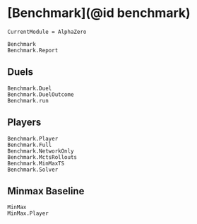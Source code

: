 # [Benchmark](@id benchmark)

```@meta
CurrentModule = AlphaZero
```

```@docs
Benchmark
Benchmark.Report
```

## Duels

```@docs
Benchmark.Duel
Benchmark.DuelOutcome
Benchmark.run
```

## Players

```@docs
Benchmark.Player
Benchmark.Full
Benchmark.NetworkOnly
Benchmark.MctsRollouts
Benchmark.MinMaxTS
Benchmark.Solver
```

## Minmax Baseline

```@docs
MinMax
MinMax.Player
```
